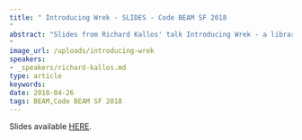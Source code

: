 ```yaml
---
title: " Introducing Wrek - SLIDES - Code BEAM SF 2018
"
abstract: "Slides from Richard Kallos' talk Introducing Wrek - a library for executing dependency graphs - Code BEAM SF 2018
"
image_url: /uploads/introducing-wrek
speakers:
- _speakers/richard-kallos.md
type: article
keywords: 
date: 2018-04-26
tags: BEAM,Code BEAM SF 2018
---
```


Slides available <a href="/uploads/media/default/0001/01/3a7feb8c61ed610e76ef7f4cd8c233fae96e659e.pdf" target="_blank">HERE</a>.
